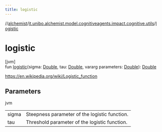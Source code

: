 ```yaml
---
title: logistic
---
```

//[alchemist](../../index.html)/[it.unibo.alchemist.model.cognitiveagents.impact.cognitive.utils](index.html)/[logistic](logistic.html)



# logistic



[jvm]\
fun [logistic](logistic.html)(sigma: [Double](https://kotlinlang.org/api/latest/jvm/stdlib/kotlin/-double/index.html), tau: [Double](https://kotlinlang.org/api/latest/jvm/stdlib/kotlin/-double/index.html), vararg parameters: [Double](https://kotlinlang.org/api/latest/jvm/stdlib/kotlin/-double/index.html)): [Double](https://kotlinlang.org/api/latest/jvm/stdlib/kotlin/-double/index.html)



https://en.wikipedia.org/wiki/Logistic_function



## Parameters


jvm

| | |
|---|---|
| sigma | Steepness parameter of the logistic function. |
| tau | Threshold parameter of the logistic function. |




